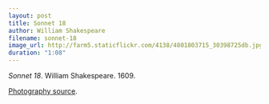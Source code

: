 ```yaml
---
layout: post
title: Sonnet 18
author: William Shakespeare
filename: sonnet-18
image_url: http://farm5.staticflickr.com/4138/4801803715_30398725db.jpg
duration: "1:08"
---
```


_Sonnet 18_.  William Shakespeare.  1609.

[Photography source](http://www.flickr.com/photos/cat-sidh/4801803715/).

